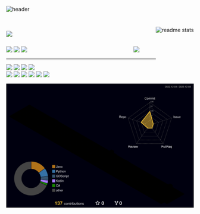 ![header](https://capsule-render.vercel.app/api?type=Slice&color=000&height=180&section=header&text=MoonRabbit🐇&fontColor=d6ace6&animation=scaleIn&fontSize=60)


<div align="">

<img align="right" height="125" src="https://github-readme-stats.vercel.app/api?username=WithTheMoonRabbit&count_private&show_icons=true&theme=none&rank_icon=github&border_radius=10" alt="readme stats"/>
<h1 align="left">
    <img src="https://readme-typing-svg.demolab.com?font=Roboto+Slab&weight=500&size=25&duration=7000&pause=1000&color=48F7B7&random=false&width=435&lines=Wake+up%2C+pal...;The+Matrix+has+you...;Follow+the+white+rabbit.;Knock%2C+knock" />
</h1>
<a href="https://www.with.the.moon.rabbit@gmail.com">
  <img src="https://img.shields.io/badge/-Gmail-F6F6F6?style=for-the-badge&logo=Gmail&logoColor=F29661"/></a>
  <a href="https://withthemoonrabbit.notion.site/14695055007148639d0d0d63a0d801c7?pvs=4">
  <img src="https://img.shields.io/badge/-Notion-black?style=for-the-badge&logo=notion&logoColor=white"/></a>

  <a href="https://www.figma.com/files/team/1251219514306507019">
  <img src="https://img.shields.io/badge/-Figma-993800?style=for-the-badge&logo=Figma&logoColor=E5D85C"/></a>

  <img align="right" width="60" src="https://media4.giphy.com/media/5ImdJEaEyxBlJt3uxW/200.webp?cid=ecf05e47j7eq37hyiumvxxm4i5pmwer6v52awluhm8irlefq&ep=v1_stickers_search&rid=200.webp&ct=s" />
  
  ---
  
  <img src="https://img.shields.io/badge/-Unity-lightgray?logo=unity&logoColor=white"/>
  <img src="https://img.shields.io/badge/-Unreal%20engine-black?logo=unreal%20engine&logoColor=white"/>
  <!--<img src="https://img.shields.io/badge/-Godot%20Engine-ffa9ff?logo=Godot%20Engine&logoColor=blue"/>-->
  <img src="https://img.shields.io/badge/-Android%20Studio-brightgreen?logo=AndroidStudio&logoColor=white"/>
  <img src="https://img.shields.io/badge/-Blender-orange?logo=blender&logoColor=white"/>
  <br>
  
  <img src="https://img.shields.io/badge/-Java-red"/>
  <img src="https://img.shields.io/badge/-sharp-blue?logo=C&logoColor=9cf"/>
  <img src="https://img.shields.io/badge/-Postgresql-B2EBF4?logo=Postgresql&logoColor=blue"/>
  <img src="https://img.shields.io/badge/-Figma-white?logo=figma&logoColor=9253EB"/>
  <img src="https://img.shields.io/badge/-kubernetes-B2EBF4?logo=kubernetes&logoColor=blue"/>
  <img src="https://img.shields.io/badge/-Grpc-ffa9ff?e&logoColor=blue"/>
  </p>
</div>


![](./profile-3d-contrib/profile-night-rainbow.svg)


<!--
**WithTheMoonRabbit/WithTheMoonRabbit** is a ✨ _special_ ✨ repository because its `README.md` (this file) appears on your GitHub profile.

Here are some ideas to get you started:

- 🔭 I’m currently working on ...
- 🌱 I’m currently learning ...
- 👯 I’m looking to collaborate on ...
- 🤔 I’m looking for help with ...
- 💬 Ask me about ...
- 📫 How to reach me: ...
- 😄 Pronouns: ...
- ⚡ Fun fact: ...
-->

